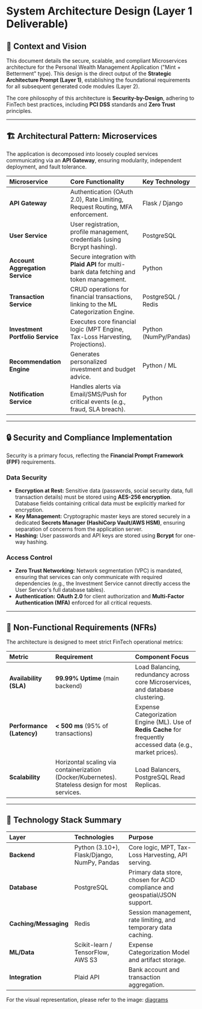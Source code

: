 # System Architecture Design (Layer 1 Deliverable)

## 📌 Context and Vision

This document details the secure, scalable, and compliant Microservices architecture for the Personal Wealth Management Application ("Mint + Betterment" type). This design is the direct output of the **Strategic Architecture Prompt (Layer 1)**, establishing the foundational requirements for all subsequent generated code modules (Layer 2).

The core philosophy of this architecture is **Security-by-Design**, adhering to FinTech best practices, including **PCI DSS** standards and **Zero Trust** principles.

---

## 🏗️ Architectural Pattern: Microservices

The application is decomposed into loosely coupled services communicating via an **API Gateway**, ensuring modularity, independent deployment, and fault tolerance.

| Microservice | Core Functionality | Key Technology |
| :--- | :--- | :--- |
| **API Gateway** | Authentication (OAuth 2.0), Rate Limiting, Request Routing, MFA enforcement. | Flask / Django |
| **User Service** | User registration, profile management, credentials (using Bcrypt hashing). | PostgreSQL |
| **Account Aggregation Service** | Secure integration with **Plaid API** for multi-bank data fetching and token management. | Python |
| **Transaction Service** | CRUD operations for financial transactions, linking to the ML Categorization Engine. | PostgreSQL / Redis |
| **Investment Portfolio Service** | Executes core financial logic (MPT Engine, Tax-Loss Harvesting, Projections). | Python (NumPy/Pandas) |
| **Recommendation Engine** | Generates personalized investment and budget advice. | Python / ML |
| **Notification Service** | Handles alerts via Email/SMS/Push for critical events (e.g., fraud, SLA breach). | Python |

---

## 🔒 Security and Compliance Implementation

Security is a primary focus, reflecting the **Financial Prompt Framework (FPF)** requirements.

### Data Security
* **Encryption at Rest:** Sensitive data (passwords, social security data, full transaction details) must be stored using **AES-256 encryption**. Database fields containing critical data must be explicitly marked for encryption.
* **Key Management:** Cryptographic master keys are stored securely in a dedicated **Secrets Manager (HashiCorp Vault/AWS HSM)**, ensuring separation of concerns from the application server.
* **Hashing:** User passwords and API keys are stored using **Bcrypt** for one-way hashing.

### Access Control
* **Zero Trust Networking:** Network segmentation (VPC) is mandated, ensuring that services can only communicate with required dependencies (e.g., the Investment Service cannot directly access the User Service's full database tables).
* **Authentication:** **OAuth 2.0** for client authorization and **Multi-Factor Authentication (MFA)** enforced for all critical requests.

---

## 🚀 Non-Functional Requirements (NFRs)

The architecture is designed to meet strict FinTech operational metrics:

| Metric | Requirement | Component Focus |
| :--- | :--- | :--- |
| **Availability (SLA)** | **99.99% Uptime** (main backend) | Load Balancing, redundancy across core Microservices, and database clustering. |
| **Performance (Latency)** | **< 500 ms** (95% of transactions) | Expense Categorization Engine (ML). Use of **Redis Cache** for frequently accessed data (e.g., market prices). |
| **Scalability** | Horizontal scaling via containerization (Docker/Kubernetes). Stateless design for most services. | Load Balancers, PostgreSQL Read Replicas. |

---

## 🔗 Technology Stack Summary

| Layer | Technologies | Purpose |
| :--- | :--- | :--- |
| **Backend** | Python (3.10+), Flask/Django, NumPy, Pandas | Core logic, MPT, Tax-Loss Harvesting, API serving. |
| **Database** | PostgreSQL | Primary data store, chosen for ACID compliance and geospatial/JSON support. |
| **Caching/Messaging** | Redis | Session management, rate limiting, and temporary data caching. |
| **ML/Data** | Scikit-learn / TensorFlow, AWS S3 | Expense Categorization Model and artifact storage. |
| **Integration** | Plaid API | Bank account and transaction aggregation. |

For the visual representation, please refer to the image: [diagrams](https://github.com/alearisteguieta/Prompt-Engineering-FinTech-FPF/blob/7c8fe72e404fb915bba32424021ba36de793b102/assets/diagrams.md)
